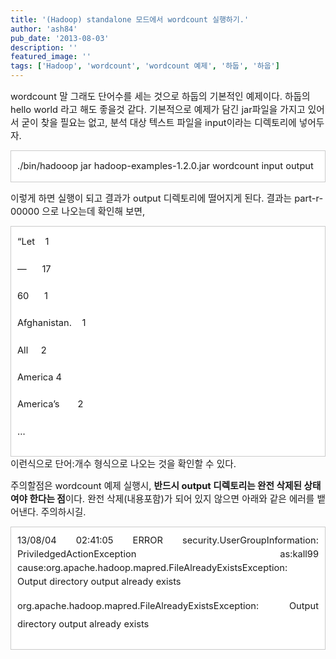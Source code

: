 ```yaml
---
title: '(Hadoop) standalone 모드에서 wordcount 실행하기.'
author: 'ash84'
pub_date: '2013-08-03'
description: ''
featured_image: ''
tags: ['Hadoop', 'wordcount', 'wordcount 예제', '하둡', '하웁']
---
```



<span style="font-size: 11pt;">wordcount 말 그래도 단어수를 세는 것으로 하둡의 기본적인 예제이다. 하둡의 hello world 라고 해도 좋을것 같다. 기본적으로 예제가 담긴 jar파일을 가지고 있어서 굳이 찾을 필요는 없고, 분석 대상 텍스트 파일을 input이라는 디렉토리에 넣어두자. </span>

<div class="txc-textbox" style="border: 1px solid rgb(203, 203, 203); background-color: rgb(255, 255, 255); padding: 10px; text-align: justify; line-height: 2;"><span style="font-size: 11pt;"></span><span style="font-size: 11pt;"></span><span style="font-size: 11pt;">./bin/hadooop jar hadoop-examples-1.2.0.jar wordcount </span><span style="font-size: 11pt;">input output</span>

</div><span style="font-size: 11pt;">  
</span>

<span style="font-size: 11pt;">  
</span>

<span style="font-size: 11pt;">이렇게 하면 실행이 되고 결과가 output 디렉토리에 떨어지게 된다. 결과는 part-r-00000 으로 나오는데 확인해</span><span style="font-size: 11pt;"> 보면, </span>

<div class="txc-textbox" style="border: 1px solid rgb(203, 203, 203); background-color: rgb(255, 255, 255); padding: 10px; text-align: justify; line-height: 2;"><span style="font-size: 11pt;"></span><span style="font-size: 11pt;">“Let    1</span>

<span style="font-size: 11pt;">—      17</span>

<span style="font-size: 11pt;">60      1</span>

<span style="font-size: 11pt;">Afghanistan.    1</span>

<span style="font-size: 11pt;">All     2</span>

<span style="font-size: 11pt;">America 4</span>

<span style="font-size: 11pt;">America’s       2</span>

<span style="font-size: 11pt;">…</span><span style="font-size: 11pt;"></span>

</div><span style="font-size: 11pt;">이런식으로 단어:</span><span style="font-size: 11pt;">개</span><span style="font-size: 11pt;">수 형식으로 나오는 것을 확인할 수 있다. </span>

<span style="font-size: 11pt;">주의할점은 wordcount 예제 실행시, **반드시 output 디렉토리는 완전 삭제된 상태여야 한다는 점**이다. 완전 삭제(내용포함)가 되어 있지 않으면 아래와 같은 에러를 뱉어낸다. 주의하시길. </span>

<div class="txc-textbox" style="border: 1px solid rgb(203, 203, 203); background-color: rgb(255, 255, 255); padding: 10px; text-align: justify; line-height: 2;"><span style="font-size: 11pt; line-height: 1.5;">13/08/04 02:41:05 ERROR security.UserGroupInformation: PriviledgedActionException as:kall99 cause:org.apache.hadoop.mapred.FileAlreadyExistsException: Output directory output already exists</span>

<span style="font-size: 11pt;">org.apache.hadoop.mapred.FileAlreadyExistsException: Output directory output already exists</span><span style="font-size: 11pt;"></span>

</div>

